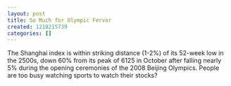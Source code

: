 ```yaml
---
layout: post
title: So Much for Olympic Fervor
created: 1218215739
categories: []
---
```

The Shanghai index is within striking distance (1-2%) of its 52-week low in the 2500s, down 60% from its peak of 6125 in October after falling nearly 5% during the opening ceremonies of the 2008 Beijing Olympics. People are too busy watching sports to watch their stocks?
